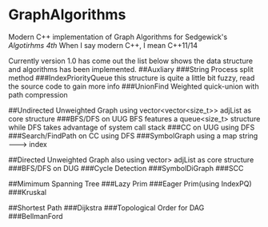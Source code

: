 GraphAlgorithms
===============

Modern C++ implementation of Graph Algorithms for Sedgewick's *Algotirhms 4th*
When I say modern C++, I mean C++11/14

Currently version 1.0 has come out
the list below shows the data structure and algorithms has been implemented.
##Auxliary
###String Process
split method
###IndexPriorityQueue
this structure is quite a little bit fuzzy, read the source code to gain more info
###UnionFind
Weighted quick-union with path compression

##Undirected Unweighted Graph
  using vector<vector<size_t>>  adjList as core structure
###BFS/DFS on UUG
  BFS features a queue<size_t> structure while DFS takes advantage of system call stack
###CC on UUG
  using DFS
###Search/FindPath on CC
  using DFS
###SymbolGraph
  using a map string ---> index

##Directed Unweighted Graph
  also using vector<vector>> adjList as core structure
###BFS/DFS on DUG
###Cycle Detection
###SymbolDiGraph
###SCC

##Mimimum Spanning Tree
###Lazy Prim
###Eager Prim(using IndexPQ)
###Kruskal

##Shortest Path
###Dijkstra
###Topological Order for DAG
###BellmanFord
